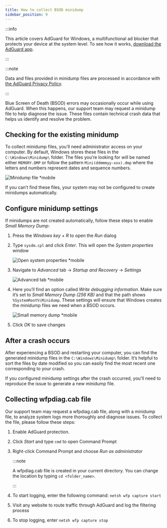 ```yaml
---
title: How to collect BSOD minidump
sidebar_position: 9
---
```


:::info

This article covers AdGuard for Windows, a multifunctional ad blocker that protects your device at the system level. To see how it works, [download the AdGuard app](https://agrd.io/download-kb-adblock).

:::

:::note

Data and files provided in minidump files are processed in accordance with [the AdGuard Privacy Policy](https://adguard.com/en/privacy.html).

:::

Blue Screen of Death (BSOD) errors may occasionally occur while using AdGuard. When this happens, our support team may request a minidump file to help diagnose the issue. These files contain technical crash data that helps us identify and resolve the problem.

## Checking for the existing minidump

To collect minidump files, you’ll need administrator access on your computer. By default, Windows stores these files in the `C:\Windows\Minidump\` folder. The files you’re looking for will be named either `MEMORY.DMP` or follow the pattern `Mini(ddmmmyy-xxx).dmp` where the letters and numbers represent dates and sequence numbers.

![Minidump file *mobile](https://cdn.adtidy.org/content/kb/ad_blocker/windows/solving-problems/minidump.png)

If you can’t find these files, your system may not be configured to create minidumps automatically.

## Configure minidump settings

If minidumps are not created automatically, follow these steps to enable *Small Memory Dump*:

1. Press the *Windows key + R* to open the *Run* dialog

1. Type `sysdm.cpl` and click *Enter*. This will open the *System properties* window

    ![Open system properties *mobile](https://cdn.adtidy.org/content/kb/ad_blocker/windows/solving-problems/sysdm.png)

1. Navigate to *Advanced* tab → *Startup and Recovery* → *Settings*

    ![Advanced tab *mobile](https://cdn.adtidy.org/content/kb/ad_blocker/windows/solving-problems/advanced_tab.png)

1. Here you’ll find an option called *Write debugging information*. Make sure it’s set to *Small Memory Dump (256 KB)* and that the path shows `%SystemRoot%\Minidump`. These settings will ensure that Windows creates the minidump files we need when a BSOD occurs.

    ![Small memory dump *mobile](https://cdn.adtidy.org/content/kb/ad_blocker/windows/solving-problems/systemroot.png)

1. Click *OK* to save changes

## After a crash occurs

After experiencing a BSOD and restarting your computer, you can find the generated minidump files in the `C:\Windows\Minidump\` folder. It’s helpful to sort the files by date modified so you can easily find the most recent one corresponding to your crash.

If you configured minidump settings after the crash occurred, you'll need to reproduce the issue to generate a new minidump file.

## Collecting wfpdiag.cab file

Our support team may request a wfpdiag.cab file, along with a minidump file, to analyze system logs more thoroughly and diagnose issues. To collect the file, please follow these steps:

1. Enable AdGuard protection.

1. Click *Start* and type `cmd` to open Command Prompt

1. Right-click Command Prompt and choose *Run as administrator*

    :::note

    A wfpdiag.cab file is created in your current directory. You can change the location by typing `cd <folder_name>`.

    :::

1. To start logging, enter the following command: `netsh wfp capture start`

1. Visit any website to route traffic through AdGuard and log the filtering process

1. To stop logging, enter `netsh wfp capture stop`
